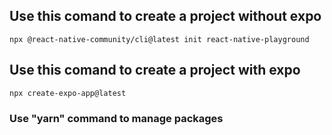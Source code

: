 ## Use this comand to create a project without expo

`npx @react-native-community/cli@latest init react-native-playground`

## Use this comand to create a project with expo

`npx create-expo-app@latest`

### Use "yarn" command to manage packages
